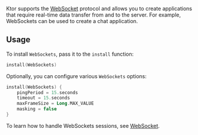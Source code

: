 
Ktor supports the [WebSocket](https://ktor.io/docs/websocket.html) protocol and allows you to create applications that require real-time data transfer from and to the server. For example, WebSockets can be used to create a chat application.

## Usage

To install `WebSockets`, pass it to the `install` function:

```kotlin
install(WebSockets)
```

Optionally, you can configure various `WebSockets` options:

```kotlin
install(WebSockets) {
    pingPeriod = 15.seconds
    timeout = 15.seconds
    maxFrameSize = Long.MAX_VALUE
    masking = false
}
```

To learn how to handle WebSockets sessions, see [WebSocket](https://ktor.io/docs/websocket.html).
